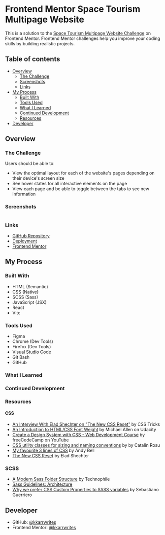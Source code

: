 # Frontend Mentor Space Tourism Multipage Website

This is a solution to the [Space Tourism Multipage Website Challenge](https://www.frontendmentor.io/challenges/space-tourism-multipage-website-gRWj1URZ3) on Frontend Mentor. Frontend Mentor challenges help you improve your coding skills by building realistic projects.

## Table of contents

- [Overview](#overview)
  - [The Challenge](#the-challenge)
  - [Screenshots](#screenshot)
  - [Links](#links)
- [My Process](#my-process)
  - [Built With](#built-with)
  - [Tools Used](#tools-used)
  - [What I Learned](#what-i-learned)
  - [Continued Development](#continued-development)
  - [Resources](#resources)
- [Developer](#developer)

## Overview

### The Challenge

Users should be able to:

- View the optimal layout for each of the website's pages depending on their device's screen size
- See hover states for all interactive elements on the page
- View each page and be able to toggle between the tabs to see new information

### Screenshots

![]()

### Links

- [GitHub Repository](https://github.com/kkarrwrites/frontend-mentor-space-tourism-multipage-website)
- [Deployment]()
- [Frontend Mentor]()

## My Process

### Built With

- HTML (Semantic)
- CSS (Native)
- SCSS (Sass)
- JavaScript (JSX)
- React
- Vite

### Tools Used

- Figma
- Chrome (Dev Tools)
- Firefox (Dev Tools)
- Visual Studio Code
- Git Bash
- GitHub

### What I Learned

### Continued Development

### Resources

#### CSS

- [An Interview With Elad Shechter on "The New CSS Reset"](https://css-tricks.com/an-interview-with-elad-shechter-on-the-new-css-reset/) by CSS Tricks
- [An Introduction to HTML/CSS Font Weight](https://www.udacity.com/blog/2021/01/html-css-font-weight.html) by Michael Allen on Udacity
- [Create a Design System with CSS - Web Development Course](https://www.youtube.com/watch?v=lRaL-8qZ0mM) by freeCodeCamp on YouTube
- [CSS utility classes for sizing and naming conventions](https://catalin.red/css-utility-classes-naming-conventions/) by by Catalin Rosu
- [My favourite 3 lines of CSS](https://andy-bell.co.uk/my-favourite-3-lines-of-css/) by Andy Bell
- [The New CSS Reset](https://elad2412.github.io/the-new-css-reset/) by Elad Shechter

### SCSS

- [A Modern Sass Folder Structure](https://dev.to/dostonnabotov/a-modern-sass-folder-structure-330f) by Technophile
- [Sass Guidelines: Architecture](https://sass-guidelin.es/#architecture)
- [Why we prefer CSS Custom Properties to SASS variables](https://codyhouse.co/blog/post/css-custom-properties-vs-sass-variables) by Sebastiano Guerriero

## Developer

- GitHub: [@kkarrwrites](https://github.com/kkarrwrites)
- Frontend Mentor: [@kkarrwrites](https://www.frontendmentor.io/profile/kkarrwrites)
